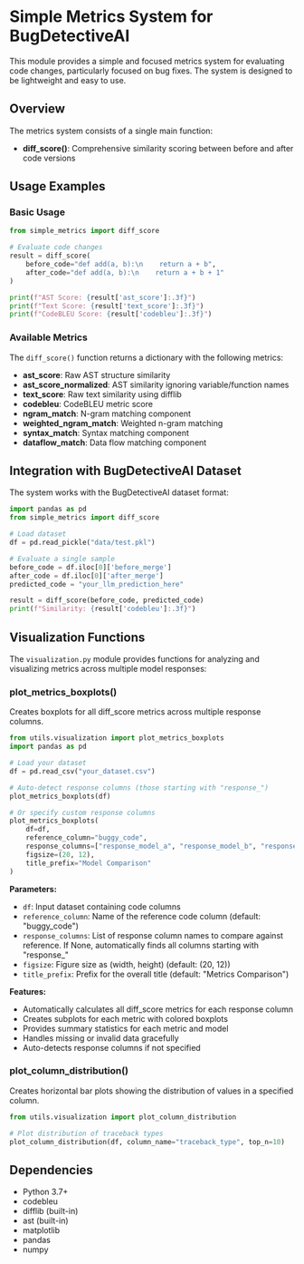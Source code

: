 # Simple Metrics System for BugDetectiveAI

This module provides a simple and focused metrics system for evaluating code changes, particularly focused on bug fixes. The system is designed to be lightweight and easy to use.

## Overview

The metrics system consists of a single main function:

- **diff_score()**: Comprehensive similarity scoring between before and after code versions

## Usage Examples

### Basic Usage

```python
from simple_metrics import diff_score

# Evaluate code changes
result = diff_score(
    before_code="def add(a, b):\n    return a + b",
    after_code="def add(a, b):\n    return a + b + 1"
)

print(f"AST Score: {result['ast_score']:.3f}")
print(f"Text Score: {result['text_score']:.3f}")
print(f"CodeBLEU Score: {result['codebleu']:.3f}")
```

### Available Metrics

The `diff_score()` function returns a dictionary with the following metrics:

- **ast_score**: Raw AST structure similarity
- **ast_score_normalized**: AST similarity ignoring variable/function names
- **text_score**: Raw text similarity using difflib
- **codebleu**: CodeBLEU metric score
- **ngram_match**: N-gram matching component
- **weighted_ngram_match**: Weighted n-gram matching
- **syntax_match**: Syntax matching component
- **dataflow_match**: Data flow matching component

## Integration with BugDetectiveAI Dataset

The system works with the BugDetectiveAI dataset format:

```python
import pandas as pd
from simple_metrics import diff_score

# Load dataset
df = pd.read_pickle("data/test.pkl")

# Evaluate a single sample
before_code = df.iloc[0]['before_merge']
after_code = df.iloc[0]['after_merge']
predicted_code = "your_llm_prediction_here"

result = diff_score(before_code, predicted_code)
print(f"Similarity: {result['codebleu']:.3f}")
```

## Visualization Functions

The `visualization.py` module provides functions for analyzing and visualizing metrics across multiple model responses:

### plot_metrics_boxplots()

Creates boxplots for all diff_score metrics across multiple response columns.

```python
from utils.visualization import plot_metrics_boxplots
import pandas as pd

# Load your dataset
df = pd.read_csv("your_dataset.csv")

# Auto-detect response columns (those starting with "response_")
plot_metrics_boxplots(df)

# Or specify custom response columns
plot_metrics_boxplots(
    df=df,
    reference_column="buggy_code",
    response_columns=["response_model_a", "response_model_b", "response_model_c"],
    figsize=(20, 12),
    title_prefix="Model Comparison"
)
```

**Parameters:**
- `df`: Input dataset containing code columns
- `reference_column`: Name of the reference code column (default: "buggy_code")
- `response_columns`: List of response column names to compare against reference. If None, automatically finds all columns starting with "response_"
- `figsize`: Figure size as (width, height) (default: (20, 12))
- `title_prefix`: Prefix for the overall title (default: "Metrics Comparison")

**Features:**
- Automatically calculates all diff_score metrics for each response column
- Creates subplots for each metric with colored boxplots
- Provides summary statistics for each metric and model
- Handles missing or invalid data gracefully
- Auto-detects response columns if not specified

### plot_column_distribution()

Creates horizontal bar plots showing the distribution of values in a specified column.

```python
from utils.visualization import plot_column_distribution

# Plot distribution of traceback types
plot_column_distribution(df, column_name="traceback_type", top_n=10)
```

## Dependencies

- Python 3.7+
- codebleu
- difflib (built-in)
- ast (built-in)
- matplotlib
- pandas
- numpy 